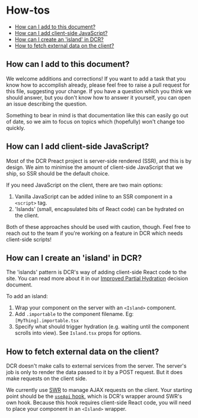 # How-tos

<!-- START doctoc generated TOC please keep comment here to allow auto update -->
<!-- DON'T EDIT THIS SECTION, INSTEAD RE-RUN doctoc TO UPDATE -->
<!-- Automatically created by running `yarn createtoc` in a pre-commit hook -->

-   [How can I add to this document?](#how-can-i-add-to-this-document)
-   [How can I add client-side JavaScript?](#how-can-i-add-client-side-javascript)
-   [How can I create an 'island' in DCR?](#how-can-i-create-an-island-in-dcr)
-   [How to fetch external data on the client?](#how-to-fetch-external-data-on-the-client)

<!-- END doctoc generated TOC please keep comment here to allow auto update -->

## How can I add to this document?

We welcome additions and corrections! If you want to add a task that you know
how to accomplish already, please feel free to raise a pull request for this
file, suggesting your change. If you have a question which you think we should
answer, but you don't know how to answer it yourself, you can open an issue
describing the question.

Something to bear in mind is that documentation like this can easily go out of
date, so we aim to focus on topics which (hopefully) won't change too quickly.

## How can I add client-side JavaScript?

Most of the DCR Preact project is server-side rendered (SSR), and this is by design.
We aim to minimise the amount of client-side JavaScript that we ship, so SSR
should be the default choice.

If you need JavaScript on the client, there are two main options:

1. Vanilla JavaScript can be added inline to an SSR component in a `<script>` tag.
2. 'Islands' (small, encapsulated bits of React code) can be hydrated on the
   client.

Both of these approaches should be used with caution, though. Feel free to reach
out to the team if you're working on a feature in DCR which needs client-side scripts!

## How can I create an 'island' in DCR?

The 'islands' pattern is DCR's way of adding client-side React code to the site.
You can read more about it in our
[Improved Partial Hydration](architecture/027-better-partial-hydration.md)
decision document.

To add an island:

1. Wrap your component on the server with an `<Island>` component.
2. Add `.importable` to the component filename. Eg: `[MyThing].importable.tsx`
3. Specify what should trigger hydration (e.g. waiting until the component
   scrolls into view). See `Island.tsx` props for options.

## How to fetch external data on the client?

DCR doesn't make calls to external services from the server. The server's job is only to
render the data passed to it by a POST request. But it does make requests on the client side.

We currently use [SWR](https://swr.vercel.app/) to manage AJAX requests on the
client. Your starting point should be the [`useApi` hook](../../src/web/lib/useApi.tsx),
which is DCR's wrapper around SWR's own hook. Because this hook requires
client-side React code, you will need to place your component in an `<Island>` wrapper.
